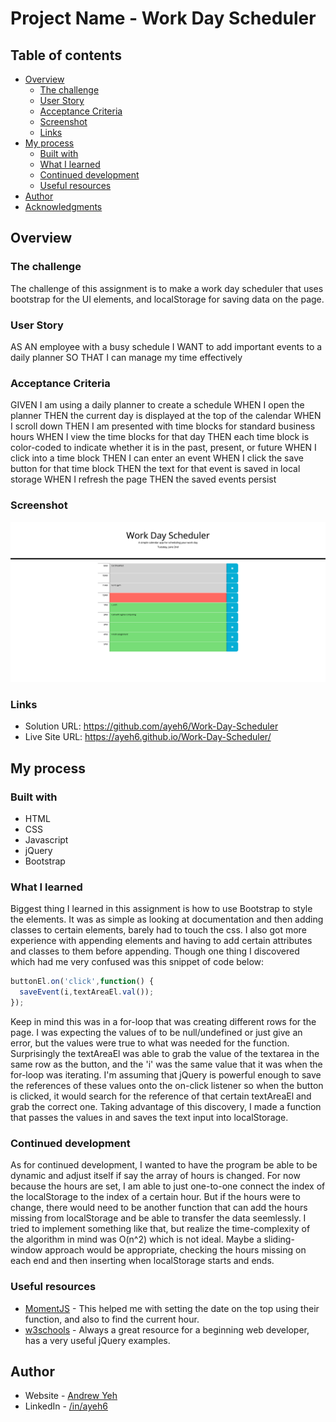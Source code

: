 # Project Name - Work Day Scheduler
## Table of contents

- [Overview](#overview)
  - [The challenge](#the-challenge)
  - [User Story](#user-story)
  - [Acceptance Criteria](#acceptance-criteria)
  - [Screenshot](#screenshot)
  - [Links](#links)
- [My process](#my-process)
  - [Built with](#built-with)
  - [What I learned](#what-i-learned)
  - [Continued development](#continued-development)
  - [Useful resources](#useful-resources)
- [Author](#author)
- [Acknowledgments](#acknowledgments)

## Overview

### The challenge

The challenge of this assignment is to make a work day scheduler that uses bootstrap for the UI elements, and localStorage for saving data on the page.

### User Story

AS AN employee with a busy schedule
I WANT to add important events to a daily planner
SO THAT I can manage my time effectively

### Acceptance Criteria

GIVEN I am using a daily planner to create a schedule
WHEN I open the planner
THEN the current day is displayed at the top of the calendar
WHEN I scroll down
THEN I am presented with time blocks for standard business hours
WHEN I view the time blocks for that day
THEN each time block is color-coded to indicate whether it is in the past, present, or future
WHEN I click into a time block
THEN I can enter an event
WHEN I click the save button for that time block
THEN the text for that event is saved in local storage
WHEN I refresh the page
THEN the saved events persist

### Screenshot

![](./screenshot.png)

### Links

- Solution URL: https://github.com/ayeh6/Work-Day-Scheduler
- Live Site URL: https://ayeh6.github.io/Work-Day-Scheduler/

## My process

### Built with

- HTML
- CSS
- Javascript
- jQuery
- Bootstrap

### What I learned

Biggest thing I learned in this assignment is how to use Bootstrap to style the elements. It was as simple as looking at documentation and then adding classes to certain elements, barely had to touch the css. I also got more experience with appending elements and having to add certain attributes and classes to them before appending. Though one thing I discovered which had me very confused was this snippet of code below:

```js
buttonEl.on('click',function() {
  saveEvent(i,textAreaEl.val());
});
```
Keep in mind this was in a for-loop that was creating different rows for the page. I was expecting the values of to be null/undefined or just give an error, but the values were true to what was needed for the function. Surprisingly the textAreaEl was able to grab the value of the textarea in the same row as the button, and the 'i' was the same value that it was when the for-loop was iterating. I'm assuming that jQuery is powerful enough to save the references of these values onto the on-click listener so when the button is clicked, it would search for the reference of that certain textAreaEl and grab the correct one. Taking advantage of this discovery, I made a function that passes the values in and saves the text input into localStorage.

### Continued development

As for continued development, I wanted to have the program be able to be dynamic and adjust itself if say the array of hours is changed. For now because the hours are set, I am able to just one-to-one connect the index of the localStorage to the index of a certain hour. But if the hours were to change, there would need to be another function that can add the hours missing from localStorage and be able to transfer the data seemlessly. I tried to implement something like that, but realize the time-complexity of the algorithm in mind was O(n^2) which is not ideal. Maybe a sliding-window approach would be appropriate, checking the hours missing on each end and then inserting when localStorage starts and ends.

### Useful resources

- [MomentJS](https://momentjs.com/) - This helped me with setting the date on the top using their function, and also to find the current hour.
- [w3schools](https://www.w3schools.com/) - Always a great resource for a beginning web developer, has a very useful jQuery examples.

## Author

- Website - [Andrew Yeh](https://ayeh6.github.io/Yeh-Andrew-Portfolio-Website/)
- LinkedIn - [/in/ayeh6](https://www.linkedin.com/in/ayeh6/)
